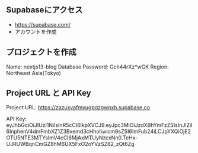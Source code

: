 ## Supabaseにアクセス

- https://supabase.com/
- アカウントを作成 

## プロジェクトを作成 

Name: nextjs13-blog
Database Password: Gch44rXz*wGK
Region: Northeast Asia(Tokyo)

## Project URL と API Key

Project URL:
https://zazuxvafmvugpqzgwpxh.supabase.co

API Key:
eyJhbGciOiJIUzI1NiIsInR5cCI6IkpXVCJ9.eyJpc3MiOiJzdXBhYmFzZSIsInJlZiI6InphenV4dmFmbXZ1Z3Bxemd3cHhoIiwicm9sZSI6ImFub24iLCJpYXQiOjE2OTU5NTE3MTYsImV4cCI6MjAxMTUyNzcxNn0.TeHx-UJRUWBqnCmGZ8hM6UX5FxO2oYVzSZ82_zQt6Zg
